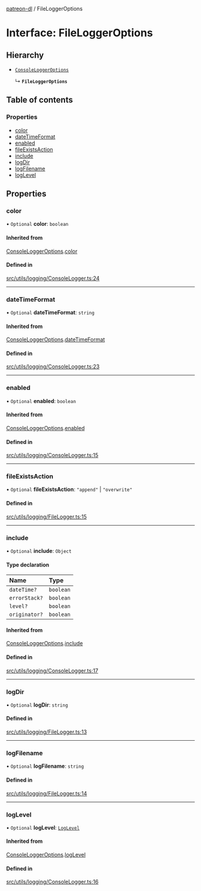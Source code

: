 [patreon-dl](../README.md) / FileLoggerOptions

# Interface: FileLoggerOptions

## Hierarchy

- [`ConsoleLoggerOptions`](ConsoleLoggerOptions.md)

  ↳ **`FileLoggerOptions`**

## Table of contents

### Properties

- [color](FileLoggerOptions.md#color)
- [dateTimeFormat](FileLoggerOptions.md#datetimeformat)
- [enabled](FileLoggerOptions.md#enabled)
- [fileExistsAction](FileLoggerOptions.md#fileexistsaction)
- [include](FileLoggerOptions.md#include)
- [logDir](FileLoggerOptions.md#logdir)
- [logFilename](FileLoggerOptions.md#logfilename)
- [logLevel](FileLoggerOptions.md#loglevel)

## Properties

### color

• `Optional` **color**: `boolean`

#### Inherited from

[ConsoleLoggerOptions](ConsoleLoggerOptions.md).[color](ConsoleLoggerOptions.md#color)

#### Defined in

[src/utils/logging/ConsoleLogger.ts:24](https://github.com/patrickkfkan/patreon-dl/blob/53a3978/src/utils/logging/ConsoleLogger.ts#L24)

___

### dateTimeFormat

• `Optional` **dateTimeFormat**: `string`

#### Inherited from

[ConsoleLoggerOptions](ConsoleLoggerOptions.md).[dateTimeFormat](ConsoleLoggerOptions.md#datetimeformat)

#### Defined in

[src/utils/logging/ConsoleLogger.ts:23](https://github.com/patrickkfkan/patreon-dl/blob/53a3978/src/utils/logging/ConsoleLogger.ts#L23)

___

### enabled

• `Optional` **enabled**: `boolean`

#### Inherited from

[ConsoleLoggerOptions](ConsoleLoggerOptions.md).[enabled](ConsoleLoggerOptions.md#enabled)

#### Defined in

[src/utils/logging/ConsoleLogger.ts:15](https://github.com/patrickkfkan/patreon-dl/blob/53a3978/src/utils/logging/ConsoleLogger.ts#L15)

___

### fileExistsAction

• `Optional` **fileExistsAction**: ``"append"`` \| ``"overwrite"``

#### Defined in

[src/utils/logging/FileLogger.ts:15](https://github.com/patrickkfkan/patreon-dl/blob/53a3978/src/utils/logging/FileLogger.ts#L15)

___

### include

• `Optional` **include**: `Object`

#### Type declaration

| Name | Type |
| :------ | :------ |
| `dateTime?` | `boolean` |
| `errorStack?` | `boolean` |
| `level?` | `boolean` |
| `originator?` | `boolean` |

#### Inherited from

[ConsoleLoggerOptions](ConsoleLoggerOptions.md).[include](ConsoleLoggerOptions.md#include)

#### Defined in

[src/utils/logging/ConsoleLogger.ts:17](https://github.com/patrickkfkan/patreon-dl/blob/53a3978/src/utils/logging/ConsoleLogger.ts#L17)

___

### logDir

• `Optional` **logDir**: `string`

#### Defined in

[src/utils/logging/FileLogger.ts:13](https://github.com/patrickkfkan/patreon-dl/blob/53a3978/src/utils/logging/FileLogger.ts#L13)

___

### logFilename

• `Optional` **logFilename**: `string`

#### Defined in

[src/utils/logging/FileLogger.ts:14](https://github.com/patrickkfkan/patreon-dl/blob/53a3978/src/utils/logging/FileLogger.ts#L14)

___

### logLevel

• `Optional` **logLevel**: [`LogLevel`](../README.md#loglevel)

#### Inherited from

[ConsoleLoggerOptions](ConsoleLoggerOptions.md).[logLevel](ConsoleLoggerOptions.md#loglevel)

#### Defined in

[src/utils/logging/ConsoleLogger.ts:16](https://github.com/patrickkfkan/patreon-dl/blob/53a3978/src/utils/logging/ConsoleLogger.ts#L16)
